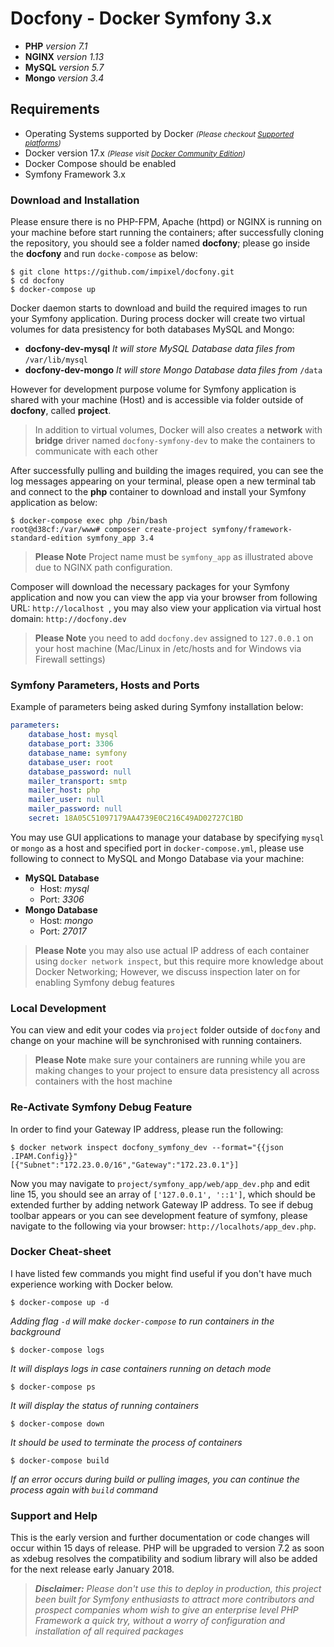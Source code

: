 # Docfony - Docker Symfony 3.x
* **PHP** _version 7.1_
* **NGINX** _version 1.13_
* **MySQL** _version 5.7_
* **Mongo** _version 3.4_

## Requirements 
* Operating Systems supported by Docker _<small>(Please checkout <a href="https://docs.docker.com/engine/installation/#supported-platforms" target="_blank">Supported platforms</a>)</small>_
* Docker version 17.x _<small>(Please visit <a href="https://www.docker.com/community-edition" target="_blank">Docker Community Edition</a>)</small>_
* Docker Compose  should be enabled
* Symfony Framework 3.x

### Download and Installation
Please ensure there is no PHP-FPM, Apache (httpd) or NGINX is running on your machine before start running the containers; after successfully cloning the repository, you should see a folder named **docfony**; please go inside the **docfony** and run ```docke-compose``` as below:
```terminal
$ git clone https://github.com/impixel/docfony.git
$ cd docfony
$ docker-compose up
```
Docker daemon starts to download and build the required images to run your Symfony application. During process docker will create two virtual volumes for data presistency for both databases MySQL and Mongo:
* __docfony-dev-mysql__ _It will store MySQL Database data files from_ ```/var/lib/mysql``` 
* __docfony-dev-mongo__ _It will store Mongo Database data files from_ ```/data```

However for development purpose volume for Symfony application is shared with your machine (Host) and is accessible via folder outside of **docfony**, called **project**.

>In addition to virtual volumes, Docker will also creates a **network** with **bridge** driver named ```docfony-symfony-dev``` to make the containers to communicate with each other

After successfully pulling and building the images required, you can see the log messages appearing on your terminal, please open a new terminal tab and connect to the **php** container to download and install your Symfony application as below:
```terminal
$ docker-compose exec php /bin/bash
root@d38cf:/var/www# composer create-project symfony/framework-standard-edition symfony_app 3.4
```
>**Please Note** Project name must be ```symfony_app``` as illustrated above due to NGINX path configuration.

Composer will download the necessary packages for your Symfony application and now you can view the app via your browser from following URL:
```http://localhost ```, you may also view your application via virtual host domain: ```http://docfony.dev```
>**Please Note** you need to add ```docfony.dev``` assigned to ```127.0.0.1```  on your host machine (Mac/Linux in /etc/hosts and for Windows via Firewall settings)

### Symfony Parameters, Hosts and Ports
Example of parameters being asked during Symfony installation below:
```yml
parameters:
    database_host: mysql
    database_port: 3306
    database_name: symfony
    database_user: root
    database_password: null
    mailer_transport: smtp
    mailer_host: php
    mailer_user: null
    mailer_password: null
    secret: 18A05C51097179AA4739E0C216C49AD02727C1BD
```
You may use GUI applications to manage your database by specifying ```mysql``` or ```mongo``` as a host and specified port in ```docker-compose.yml```, please use following to connect to MySQL and Mongo Database via your machine:

* __MySQL Database__
    * Host: _mysql_
    * Port: _3306_
* __Mongo Database__
    * Host: _mongo_
    * Port: _27017_

> **Please Note** you may also use actual IP address of each container using ```docker network inspect```, but this require more knowledge about Docker Networking; However, we discuss inspection later on for enabling Symfony debug features

### Local Development
You can view and edit your codes via ```project``` folder outside of ```docfony``` and change on your machine will be synchronised with running containers.
>**Please Note** make sure your containers are running while you are making changes to your project to ensure data presistency all across containers with the host machine 

### Re-Activate Symfony Debug Feature
In order to find your Gateway IP address, please run the following:
```terminal
$ docker network inspect docfony_symfony_dev --format="{{json .IPAM.Config}}"
[{"Subnet":"172.23.0.0/16","Gateway":"172.23.0.1"}]
```
Now you may navigate to ```project/symfony_app/web/app_dev.php``` and edit line 15, you should see an array of ```['127.0.0.1', '::1']```, which should be extended further by adding network Gateway IP address. To see if debug toolbar appears or you can see development feature of symfony, please navigate to the following via your browser: ```http://localhots/app_dev.php```.

### Docker Cheat-sheet
I have listed few commands you might find useful if you don't have much experience working with Docker below.

```terminal
$ docker-compose up -d
```
_Adding flag ```-d``` will make ```docker-compose``` to run containers in the background_

```terminal
$ docker-compose logs
```
_It will displays logs in case containers running on detach mode_

```terminal
$ docker-compose ps
```
_It will display the status of running containers_

```terminal
$ docker-compose down
```
_It should be used to terminate the process of containers_

```terminal
$ docker-compose build
```
_If an error occurs during build or pulling images, you can continue the process again with ```build``` command_

### Support and Help
This is the early version and further documentation or code changes will occur within 15 days of release. PHP will be upgraded to version 7.2 as soon as xdebug resolves the compatibility and sodium library will also be added for the next release early January 2018.
>_**Disclaimer:** Please don't use this to deploy in production, this project been built for Symfony enthusiasts to attract more contributors and prospect companies whom wish to give an enterprise level PHP Framework a quick try, without a worry of configuration and installation of all required packages_